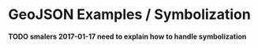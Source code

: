 # GeoJSON Examples / Symbolization #

**TODO smalers 2017-01-17 need to explain how to handle symbolization**

